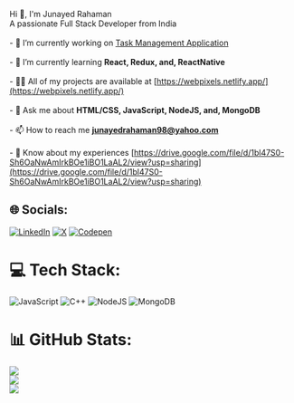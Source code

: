 Hi 👋, I'm Junayed Rahaman<br>A passionate Full Stack Developer from India<br><br>- 🔭 I’m currently working on [Task Management Application](https://github.com/junayedrahaman50/task-viewer)<br><br>- 🌱 I’m currently learning **React, Redux, and, ReactNative**<br><br>- 👨‍💻 All of my projects are available at [https://webpixels.netlify.app/](https://webpixels.netlify.app/)<br><br>- 💬 Ask me about **HTML/CSS, JavaScript, NodeJS, and, MongoDB**<br><br>- 📫 How to reach me **junayedrahaman98@yahoo.com**<br><br>- 📄 Know about my experiences [https://drive.google.com/file/d/1bl47S0-Sh6OaNwAmIrkBOe1iBO1LaAL2/view?usp=sharing](https://drive.google.com/file/d/1bl47S0-Sh6OaNwAmIrkBOe1iBO1LaAL2/view?usp=sharing)


## 🌐 Socials:
[![LinkedIn](https://img.shields.io/badge/LinkedIn-%230077B5.svg?logo=linkedin&logoColor=white)](https://linkedin.com/in/junayedrahaman500) [![X](https://img.shields.io/badge/X-black.svg?logo=X&logoColor=white)](https://x.com/junayed_rahaman) [![Codepen](https://img.shields.io/badge/Codepen-000000?style=for-the-badge&logo=codepen&logoColor=white)](https://codepen.io/junayedrahaman50) 

# 💻 Tech Stack:
![JavaScript](https://img.shields.io/badge/javascript-%23323330.svg?style=for-the-badge&logo=javascript&logoColor=%23F7DF1E) ![C++](https://img.shields.io/badge/c++-%2300599C.svg?style=for-the-badge&logo=c%2B%2B&logoColor=white) ![NodeJS](https://img.shields.io/badge/node.js-6DA55F?style=for-the-badge&logo=node.js&logoColor=white) ![MongoDB](https://img.shields.io/badge/MongoDB-%234ea94b.svg?style=for-the-badge&logo=mongodb&logoColor=white)
# 📊 GitHub Stats:
![](https://github-readme-stats.vercel.app/api?username=junayedrahaman50&theme=dark&hide_border=false&include_all_commits=false&count_private=false)<br/>
![](https://github-readme-streak-stats.herokuapp.com/?user=junayedrahaman50&theme=dark&hide_border=false)<br/>
![](https://github-readme-stats.vercel.app/api/top-langs/?username=junayedrahaman50&theme=dark&hide_border=false&include_all_commits=false&count_private=false&layout=compact)

